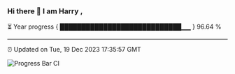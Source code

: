 ### Hi there 👋 I am Harry , 

⏳ Year progress { ████████████████████████████▁▁ } 96.64 %

---

⏰ Updated on Tue, 19 Dec 2023 17:35:57 GMT

![Progress Bar CI](https://github.com/duykhang68/duykhang68/workflows/Progress%20Bar%20CI/badge.svg)
